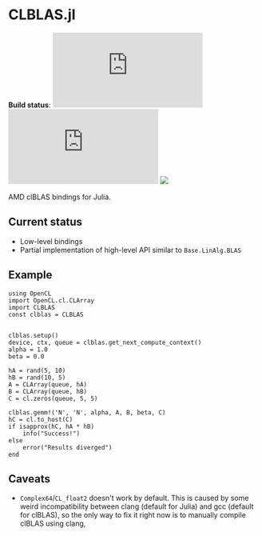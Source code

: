 CLBLAS.jl
============

**Build status**: [![][buildbot-julia05-img]][buildbot-julia05-url] [![][buildbot-julia06-img]][buildbot-julia06-url] [![][buildbot-travis-img]][buildbot-travis-url]

[buildbot-julia05-img]: http://ci.maleadt.net/shields/build.php?builder=CLBLAS-julia05-x86-64bit&name=julia%200.5
[buildbot-julia05-url]: http://ci.maleadt.net/shields/url.php?builder=CLBLAS-julia05-x86-64bit
[buildbot-julia06-img]: http://ci.maleadt.net/shields/build.php?builder=CLBLAS-julia06-x86-64bit&name=julia%200.6
[buildbot-julia06-url]: http://ci.maleadt.net/shields/url.php?builder=CLBLAS-julia06-x86-64bit
[buildbot-travis-img]: https://travis-ci.org/JuliaGPU/CLBLAS.jl.svg
[buildbot-travis-url]: https://travis-ci.org/JuliaGPU/CLBLAS.jl

AMD clBLAS bindings for Julia.

## Current status

 * Low-level bindings
 * Partial implementation of high-level API similar to `Base.LinAlg.BLAS`

## Example

```
using OpenCL
import OpenCL.cl.CLArray
import CLBLAS
const clblas = CLBLAS


clblas.setup()
device, ctx, queue = clblas.get_next_compute_context()
alpha = 1.0
beta = 0.0

hA = rand(5, 10)
hB = rand(10, 5)
A = CLArray(queue, hA)
B = CLArray(queue, hB)
C = cl.zeros(queue, 5, 5)

clblas.gemm!('N', 'N', alpha, A, B, beta, C)
hC = cl.to_host(C)
if isapprox(hC, hA * hB)
    info("Success!")
else
    error("Results diverged")
end
```

## Caveats

 * `Complex64`/`CL_float2` doesn't work by default. This is caused by some weird incompatibility between clang (default for Julia) and gcc (default for clBLAS), so the only way to fix it right now is to manually compile clBLAS using clang,
